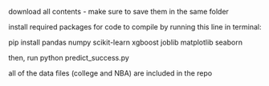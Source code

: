 download all contents - make sure to save them in the same folder

install required packages for code to compile by running this line in terminal:


pip install pandas numpy scikit-learn xgboost joblib matplotlib seaborn

then, run python predict_success.py

all of the data files (college and NBA) are included in the repo

